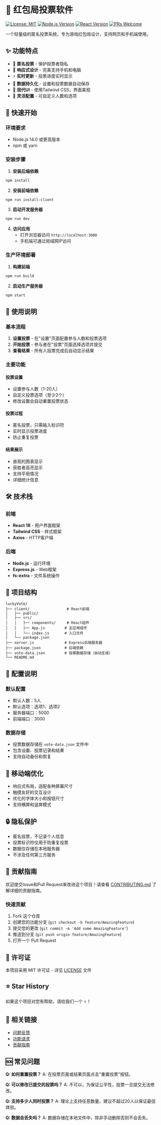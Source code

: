 # 🧧 红包局投票软件

[![License: MIT](https://img.shields.io/badge/License-MIT-yellow.svg)](https://opensource.org/licenses/MIT)
[![Node.js Version](https://img.shields.io/badge/node-%3E%3D14.0.0-brightgreen.svg)](https://nodejs.org/)
[![React Version](https://img.shields.io/badge/react-18.2.0-blue.svg)](https://reactjs.org/)
[![PRs Welcome](https://img.shields.io/badge/PRs-welcome-brightgreen.svg)](docs/CONTRIBUTING.md)

一个轻量级的匿名投票系统，专为游戏红包局设计，支持网页和手机端使用。

## ✨ 功能特点

- 🎯 **匿名投票** - 保护投票者隐私
- 📱 **响应式设计** - 完美支持手机和电脑
- ⚡ **实时更新** - 投票进度实时显示
- 💾 **数据持久化** - 设置和投票数据自动保存
- 🎨 **现代UI** - 使用Tailwind CSS，界面美观
- 🔧 **灵活配置** - 可自定义人数和选项

## 🚀 快速开始

### 环境要求

- Node.js 14.0 或更高版本
- npm 或 yarn

### 安装步骤

1. **安装后端依赖**
```bash
npm install
```

2. **安装前端依赖**
```bash
npm run install-client
```

3. **启动开发服务器**
```bash
npm run dev
```

4. **访问应用**
   - 打开浏览器访问 `http://localhost:3000`
   - 手机端可通过局域网IP访问

### 生产环境部署

1. **构建前端**
```bash
npm run build
```

2. **启动生产服务器**
```bash
npm start
```

## 📖 使用说明

### 基本流程

1. **设置投票** - 在"设置"页面配置参与人数和投票选项
2. **开始投票** - 参与者在"投票"页面选择选项并提交
3. **查看结果** - 所有人投票完成后自动显示结果

### 主要功能

#### 投票设置
- 设置参与人数（1-20人）
- 自定义投票选项（至少2个）
- 修改设置会自动重置投票状态

#### 投票过程
- 匿名投票，只需输入标识符
- 实时显示投票进度
- 防止重复投票

#### 结果展示
- 直观的图表显示
- 获胜者高亮显示
- 支持平局情况
- 详细统计信息

## 🛠️ 技术栈

### 前端
- **React 18** - 用户界面框架
- **Tailwind CSS** - 样式框架
- **Axios** - HTTP客户端

### 后端
- **Node.js** - 运行环境
- **Express.js** - Web框架
- **fs-extra** - 文件系统操作

## 📁 项目结构

```
luckyVote/
├── client/                 # React前端
│   ├── public/
│   ├── src/
│   │   ├── components/     # React组件
│   │   ├── App.js         # 主应用组件
│   │   └── index.js       # 入口文件
│   └── package.json
├── server.js              # Express后端服务器
├── package.json           # 后端依赖
├── vote-data.json         # 投票数据存储（自动生成）
└── README.md
```

## 🔧 配置说明

### 默认配置
- 默认人数：5人
- 默认选项：选项1、选项2
- 服务器端口：5000
- 前端端口：3000

### 数据存储
- 投票数据存储在 `vote-data.json` 文件中
- 包含设置、投票记录和结果
- 支持自动备份和恢复

## 📱 移动端优化

- 响应式布局，适配各种屏幕尺寸
- 触摸友好的交互设计
- 优化的字体大小和按钮尺寸
- 支持横屏和竖屏模式

## 🔒 隐私保护

- 匿名投票，不记录个人信息
- 投票标识符仅用于防重复投票
- 数据仅存储在本地服务器
- 不涉及任何第三方服务

## 🤝 贡献指南

欢迎提交Issue和Pull Request来改进这个项目！请查看 [CONTRIBUTING.md](docs/CONTRIBUTING.md) 了解详细的贡献指南。

### 快速贡献

1. Fork 这个仓库
2. 创建您的功能分支 (`git checkout -b feature/AmazingFeature`)
3. 提交您的更改 (`git commit -m 'Add some AmazingFeature'`)
4. 推送到分支 (`git push origin feature/AmazingFeature`)
5. 打开一个 Pull Request

## 📄 许可证

本项目采用 MIT 许可证 - 详见 [LICENSE](LICENSE) 文件

## ⭐ Star History

如果这个项目对您有帮助，请给我们一个 ⭐！

## 🔗 相关链接

- [问题反馈](../../issues)
- [功能请求](../../issues/new?template=feature_request.md)
- [贡献指南](docs/CONTRIBUTING.md)

## 🆘 常见问题

**Q: 如何重置投票？**
A: 在投票页面或结果页面点击"重置投票"按钮。

**Q: 可以修改已提交的投票吗？**
A: 不可以，为保证公平性，投票一旦提交无法修改。

**Q: 支持多少人同时投票？**
A: 理论上支持任意数量，建议不超过20人以保证最佳体验。

**Q: 数据会丢失吗？**
A: 数据存储在本地文件中，除非手动删除否则不会丢失。